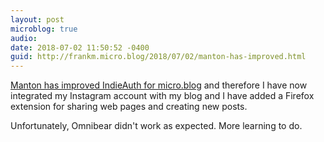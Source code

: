```yaml
---
layout: post
microblog: true
audio: 
date: 2018-07-02 11:50:52 -0400
guid: http://frankm.micro.blog/2018/07/02/manton-has-improved.html
---
```

[Manton has improved IndieAuth for micro.blog](http://www.manton.org/2018/07/indieauth-for-micro-blog.html) and therefore I have now integrated my Instagram account with my blog and I have added a Firefox extension for sharing web pages and creating new posts.

Unfortunately, Omnibear didn't work as expected. More learning to do.
